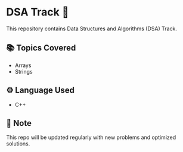 # DSA Track 🚀  

This repository contains Data Structures and Algorithms (DSA) Track.  

## 📚 Topics Covered  
- Arrays
- Strings  

## ⚙️ Language Used
- C++

## 📌 Note
This repo will be updated regularly with new problems and optimized solutions.
